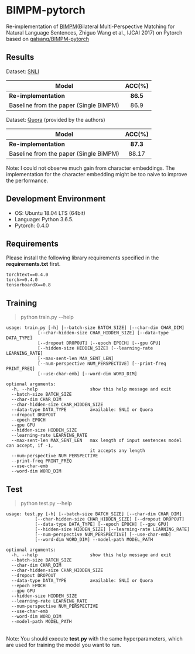 # BIMPM-pytorch
Re-implementation of [BIMPM](https://arxiv.org/abs/1702.03814)(Bilateral Multi-Perspective Matching for Natural Language Sentences, Zhiguo Wang et al., IJCAI 2017) on Pytorch  based on [galsang/BIMPM-pytorch](https://github.com/galsang/BIMPM-pytorch)

## Results

Dataset: [SNLI](https://nlp.stanford.edu/projects/snli/)

| Model        |  ACC(%)   |
|--------------|:----------:|
| **Re-implementation** |			 **86.5** |
| Baseline from the paper (Single BiMPM)	|  86.9    |

Dataset: [Quora](https://drive.google.com/file/d/0B0PlTAo--BnaQWlsZl9FZ3l1c28/view) (provided by the authors)

| Model        |  ACC(%)   |
|--------------|:----------:|
| **Re-implementation** 			| **87.3** |
| Baseline from the paper (Single BiMPM)     	|  88.17   |

Note: I could not observe much gain from character embeddings. The implementation for the character embedding might be too naive to improve the performance.

## Development Environment
- OS: Ubuntu 18.04 LTS (64bit)
- Language: Python 3.6.5.
- Pytorch: 0.4.0

## Requirements

Please install the following library requirements specified in the **requirements.txt** first.

    torchtext==0.4.0
    torch>=0.4.0
    tensorboardX==0.8

## Training

> python train.py --help

	usage: train.py [-h] [--batch-size BATCH_SIZE] [--char-dim CHAR_DIM]
	            [--char-hidden-size CHAR_HIDDEN_SIZE] [--data-type DATA_TYPE]
	            [--dropout DROPOUT] [--epoch EPOCH] [--gpu GPU]
	            [--hidden-size HIDDEN_SIZE] [--learning-rate LEARNING_RATE]
	            [--max-sent-len MAX_SENT_LEN]
	            [--num-perspective NUM_PERSPECTIVE] [--print-freq PRINT_FREQ]
	            [--use-char-emb] [--word-dim WORD_DIM]
	
	optional arguments:
	  -h, --help                    show this help message and exit
	  --batch-size BATCH_SIZE
	  --char-dim CHAR_DIM
	  --char-hidden-size CHAR_HIDDEN_SIZE
	  --data-type DATA_TYPE         available: SNLI or Quora
	  --dropout DROPOUT
	  --epoch EPOCH
	  --gpu GPU
	  --hidden-size HIDDEN_SIZE
	  --learning-rate LEARNING_RATE
	  --max-sent-len MAX_SENT_LEN   max length of input sentences model can accept, if -1,
	                                it accepts any length
	  --num-perspective NUM_PERSPECTIVE
	  --print-freq PRINT_FREQ
	  --use-char-emb
	  --word-dim WORD_DIM


## Test

> python test.py --help

	usage: test.py [-h] [--batch-size BATCH_SIZE] [--char-dim CHAR_DIM]
	           [--char-hidden-size CHAR_HIDDEN_SIZE] [--dropout DROPOUT]
	           [--data-type DATA_TYPE] [--epoch EPOCH] [--gpu GPU]
	           [--hidden-size HIDDEN_SIZE] [--learning-rate LEARNING_RATE]
	           [--num-perspective NUM_PERSPECTIVE] [--use-char-emb]
	           [--word-dim WORD_DIM] --model-path MODEL_PATH
	
	optional arguments:
	  -h, --help                    show this help message and exit
	  --batch-size BATCH_SIZE
	  --char-dim CHAR_DIM
	  --char-hidden-size CHAR_HIDDEN_SIZE
	  --dropout DROPOUT
	  --data-type DATA_TYPE         available: SNLI or Quora
	  --epoch EPOCH
	  --gpu GPU
	  --hidden-size HIDDEN_SIZE
	  --learning-rate LEARNING_RATE
	  --num-perspective NUM_PERSPECTIVE
	  --use-char-emb
	  --word-dim WORD_DIM
	  --model-path MODEL_PATH


​	
Note: You should execute **test.py** with the same hyperparameters, which are used for training the model you want to run.    
